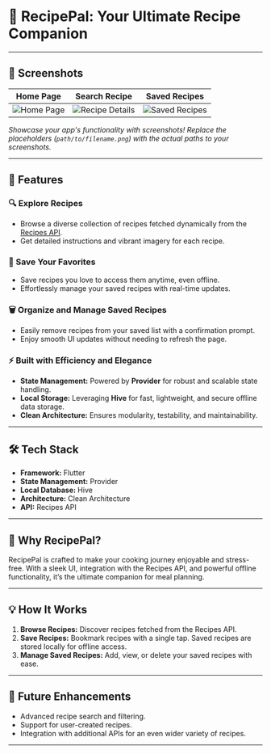 
# 🍴 RecipePal: Your Ultimate Recipe Companion  

---

## 📸 Screenshots  

| **Home Page**                | **Search Recipe**          | **Saved Recipes**          |  
|-------------------------------|-----------------------------|-----------------------------|  
| ![Home Page](recepie-app/screenshots/Screenshot_1733505040.png) | ![Recipe Details](recepie-app/screenshots/Screenshot_1733505049.png) | ![Saved Recipes](recepie-app/screenshots/Screenshot_1733505072.png) |  

*Showcase your app's functionality with screenshots! Replace the placeholders (`path/to/filename.png`) with the actual paths to your screenshots.*

---

## 🚀 Features  

### 🔍 Explore Recipes  
- Browse a diverse collection of recipes fetched dynamically from the [Recipes API](https://www.themealdb.com/api.php).  
- Get detailed instructions and vibrant imagery for each recipe.  

### 💾 Save Your Favorites  
- Save recipes you love to access them anytime, even offline.  
- Effortlessly manage your saved recipes with real-time updates.  

### 🗑️ Organize and Manage Saved Recipes  
- Easily remove recipes from your saved list with a confirmation prompt.  
- Enjoy smooth UI updates without needing to refresh the page.  

### ⚡ Built with Efficiency and Elegance  
- **State Management:** Powered by **Provider** for robust and scalable state handling.  
- **Local Storage:** Leveraging **Hive** for fast, lightweight, and secure offline data storage.  
- **Clean Architecture:** Ensures modularity, testability, and maintainability.  

---

## 🛠️ Tech Stack  

- **Framework:** Flutter  
- **State Management:** Provider  
- **Local Database:** Hive  
- **Architecture:** Clean Architecture  
- **API:** Recipes API  

---

## 🌟 Why RecipePal?  
RecipePal is crafted to make your cooking journey enjoyable and stress-free. With a sleek UI, integration with the Recipes API, and powerful offline functionality, it’s the ultimate companion for meal planning.  

---

## 💡 How It Works  

1. **Browse Recipes:** Discover recipes fetched from the Recipes API.  
2. **Save Recipes:** Bookmark recipes with a single tap. Saved recipes are stored locally for offline access.  
3. **Manage Saved Recipes:** Add, view, or delete your saved recipes with ease.  

---

## 🔧 Future Enhancements  

- Advanced recipe search and filtering.  
- Support for user-created recipes.  
- Integration with additional APIs for an even wider variety of recipes.  

---
